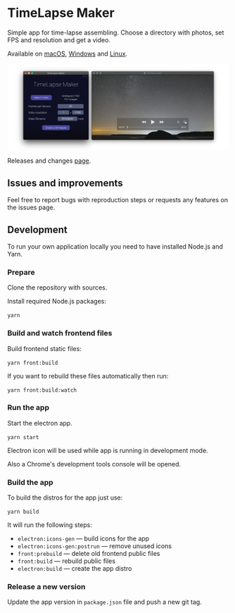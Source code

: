 [mac]: https://github.com/Aurora-Hunters/timelapse-maker/releases/download/v0.0.2/TimeLapse-Maker-0.0.2.dmg
[win]: https://github.com/Aurora-Hunters/timelapse-maker/releases/download/v0.0.2/TimeLapse-Maker-Setup-0.0.2.exe
[lin]: https://github.com/Aurora-Hunters/timelapse-maker/releases/download/v0.0.2/TimeLapse-Maker-0.0.2.AppImage

# TimeLapse Maker

Simple app for time-lapse assembling. Choose a directory with photos, set FPS and resolution and get a video.  

Available on [macOS](mac), [Windows](win) and [Linux](lin).

![](./docs/assets/demo.png)

Releases and changes [page](https://github.com/Aurora-Hunters/timelapse-maker/releases/latest).

## Issues and improvements

Feel free to report bugs with reproduction steps or requests any features on the issues page.

## Development

To run your own application locally you need to have installed Node.js and Yarn.

### Prepare

Clone the repository with sources.

Install required Node.js packages:

`yarn`

### Build and watch frontend files

Build frontend static files:

`yarn front:build`

If you want to rebuild these files automatically then run:

`yarn front:build:watch`

### Run the app

Start the electron app.

`yarn start`

Electron icon will be used while app is running in development mode.

Also a Chrome's development tools console will be opened.  

### Build the app

To build the distros for the app just use:

`yarn build`

It will run the following steps:

- `electron:icons-gen` — build icons for the app 
- `electron:icons-gen:postrun` — remove unused icons
- `front:prebuild` — delete old frontend public files 
- `front:build` — rebuild public files  
- `electron:build` — create the app distro

### Release a new version

Update the app version in `package.json` file and push a new git tag. 
